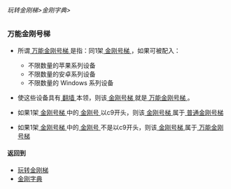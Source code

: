 ###### 玩转金刚梯>金刚字典>

### 万能金刚号梯

- 所谓[ 万能金刚号梯 ]()是指：同1架[ 金刚号梯 ]()，如果可被配入：
  - 不限数量的苹果系列设备
  - 不限数量的安卓系列设备
  - 不限数量的 Windows 系列设备
- 使这些设备具有[ 翻墙 ]()本领，则该[ 金刚号梯 ]()就是[ 万能金刚号梯 ]()。

- 如果1架[ 金刚号梯 ]()中的[ 金刚号 ]()以c9开头，则该[ 金刚号梯 ]()属于[ 普通金刚号梯 ]()
- 如果1架[ 金刚号梯 ]()中的[ 金刚号 ]()不是以c9开头，则该[ 金刚号梯 ]()属于[ 万能金刚号梯 ]()


#### 返回到
- [玩转金刚梯](https://github.com/a2zitpro/web/blob/master/LadderFree/main.md)
- [金刚字典](https://github.com/a2zitpro/web/blob/master/LadderFree/kkDictionary/kkDictionary.md)

